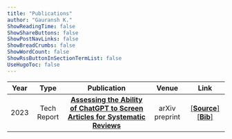 ```yaml
---
title: "Publications"
author: "Gauransh K."
ShowReadingTime: false
ShowShareButtons: false
ShowPostNavLinks: false
ShowBreadCrumbs: false
ShowWordCount: false
ShowRssButtonInSectionTermList: false
UseHugoToc: false
---
```


| Year | Type | Publication | Venue | Link |
| :---: | :---: | :---: | :---: | :---: |
| 2023 | Tech Report | [**Assessing the Ability of ChatGPT to Screen Articles for Systematic Reviews**](https://doi.org/10.48550/arXiv.2307.06464) | arXiv preprint | [\[**Source**\]](https://arxiv.org/pdf/2307.06464.pdf) [\[**Bib**\]](bibs/2307.06464.bib)|